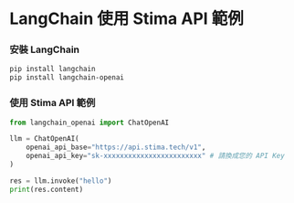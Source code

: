 # LangChain 使用 Stima API 範例

### 安裝 LangChain
```bash
pip install langchain
pip install langchain-openai
```

### 使用 Stima API 範例
```python
from langchain_openai import ChatOpenAI

llm = ChatOpenAI(
    openai_api_base="https://api.stima.tech/v1",
    openai_api_key="sk-xxxxxxxxxxxxxxxxxxxxxxxx" # 請換成您的 API Key
)

res = llm.invoke("hello")
print(res.content)

```